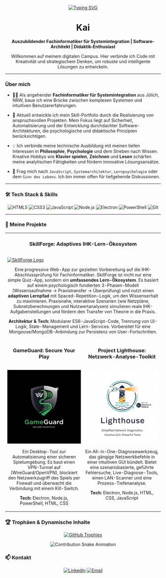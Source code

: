 <p align="center">
  <a href="https://git.io/typing-svg">
    <img src="https://readme-typing-svg.herokuapp.com?font=Fira+Code&size=22&pause=1000&color=36BCF7&center=true&vCenter=true&width=435&lines=Software-Architekt;Systemintegrator;Didaktik-Enthusiast;Philosophie+%26+Psychologie;Code+for+a+better+Tomorrow" alt="Typing SVG" />
  </a>
</p>

<h1 align="center">
  Kai 
</h1>

<p align="center">
  <strong>Auszubildender Fachinformatiker für Systemintegration | Software-Architekt | Didaktik-Enthusiast</strong>
</p>

<p align="center">
  Willkommen auf meinem digitalen Campus. Hier verbinde ich Code mit Kreativität und strategischem Denken, um robuste und intelligente Lösungen zu entwickeln.
</p>

---

### Über mich

- 👨‍💻 Als angehender **Fachinformatiker für Systemintegration** aus Jülich, NRW, baue ich eine Brücke zwischen komplexen Systemen und intuitiven Benutzererfahrungen.

- 🚀 Aktuell entwickle ich mein Skill-Portfolio durch die Realisierung von anspruchsvollen Projekten. Mein Fokus liegt auf Sicherheit, Automatisierung und der Entwicklung durchdachter Software-Architekturen, die psychologische und didaktische Prinzipien berücksichtigen.

- 💡 Ich verbinde meine technische Ausbildung mit meinen tiefen Interessen in **Philosophie**, **Psychologie** und dem Streben nach Wissen. Kreative Hobbys wie **Klavier spielen**, **Zeichnen** und **Lesen** schärfen meine analytischen Fähigkeiten und fördern innovative Lösungsansätze.

- 💬 Frag mich nach `JavaScript`, `Systemarchitektur`, `Lernpsychologie` oder dem `Sinn des Lebens`. Ich bin immer offen für tiefgehende Diskussionen.

---

### 🛠️ Tech Stack & Skills

<p align="center">
  <img src="https://img.shields.io/badge/HTML5-E34F26?style=for-the-badge&logo=html5&logoColor=white" alt="HTML5"/>
  <img src="https://img.shields.io/badge/CSS3-1572B6?style=for-the-badge&logo=css3&logoColor=white" alt="CSS3"/>
  <img src="https://img.shields.io/badge/JavaScript-F7DF1E?style=for-the-badge&logo=javascript&logoColor=black" alt="JavaScript"/>
  <img src="https://img.shields.io/badge/Node.js-339933?style=for-the-badge&logo=nodedotjs&logoColor=white" alt="Node.js"/>
  <img src="https://img.shields.io/badge/Electron-47848F?style=for-the-badge&logo=electron&logoColor=white" alt="Electron"/>
  <img src="https://img.shields.io/badge/PowerShell-5391FE?style=for-the-badge&logo=powershell&logoColor=white" alt="PowerShell"/>
  <img src="https://img.shields.io/badge/Git-F05032?style=for-the-badge&logo=git&logoColor=white" alt="Git"/>
</p>

---

### 🚀 Meine Projekte

<table>
  <tr>
    <td colspan="2">
      <h3 align="center">SkillForge: Adaptives IHK-Lern-Ökosystem</h3>
      <br />
      <a href="DEIN_LINK_ZUM_SKILLFORGE_REPO" target="_blank">
        <img src="data/skillforge_brand.png" alt="SkillForge Logo" />
      </a>
      <br />
      <p align="center">
        Eine progressive Web-App zur gezielten Vorbereitung auf die IHK-Abschlussprüfung für Fachinformatiker. SkillForge ist nicht nur eine simple Quiz-App, sondern ein <strong>umfassendes Lern-Ökosystem</strong>. Es basiert auf einem psychologisch fundierten 3-Phasen-Modell (Wissensaufnahme → Praxistransfer → Überprüfung) und nutzt einen <strong>adaptiven Lernpfad</strong> mit Spaced-Repetition-Logik, um den Wissenserhalt zu maximieren. Praxisnahe, interaktive Szenarien (wie Netzpläne, Subnetzberechnungen und Nutzwertanalysen) simulieren reale IHK-Aufgabenstellungen und fördern den Transfer von Theorie in die Praxis.
      </p>
      <p align="center">
        <strong>Architektur & Tech:</strong> Modularer ES6-JavaScript-Code, Trennung von UI-Logik, State-Management und Lern-Services. Vorbereitet für eine Mongoose/MongoDB-Anbindung zur Persistenz von User-Fortschritten.
      </p>
    </td>
  </tr>
  <tr>
    <td width="50%" valign="top">
      <h3 align="center">GameGuard: Secure Your Play</h3>
      <br />
      <a href="DEIN_LINK_ZUM_GAMEGUARD_REPO" target="_blank">
        <img src="Assets/gglogo.png" alt="GameGuard Logo" />
      </a>
      <br />
      <p align="center">
        Ein Desktop-Tool zur Automatisierung einer sicheren Spielumgebung. Es baut einen VPN-Tunnel auf (WireGuard/OpenVPN), blockiert den Netzwerkzugriff des Spiels per Firewall und überwacht die Verbindung mit einem Kill-Switch.
      </p>
      <p align="center">
        <strong>Tech:</strong> Electron, Node.js, PowerShell, HTML, CSS
      </p>
    </td>
    <td width="50%" valign="top">
      <h3 align="center">Project Lighthouse: Netzwerk-Analyse-Toolkit</h3>
      <br />
      <a href="DEIN_LINK_ZUM_LIGHTHOUSE_REPO" target="_blank">
        <img src="Assets/lighthouse.png" alt="Project Lighthouse Logo" />
      </a>
      <br />
      <p align="center">
        Ein All-in-One-Diagnosewerkzeug, das gängige Netzwerkbefehle in einer intuitiven GUI bündelt. Bietet eine szenariobasierte, geführte Fehlersuche, Live-Diagnose-Tools, einen LAN-Scanner und eine Prozess-Tiefenanalyse.
      </p>
      <p align="center">
        <strong>Tech:</strong> Electron, Node.js, HTML, CSS, JavaScript
      </p>
    </td>
  </tr>
</table>

### 🏆 Trophäen & Dynamische Inhalte

<p align="center">
  <a href="https://github.com/ryo-ma/github-profile-trophy">
    <img src="https://github-profile-trophy.vercel.app/?username=nakzyhyh&theme=tokyonight&no-frame=true&no-bg=true&margin-w=15&margin-h=15" alt="GitHub Trophies"/>
  </a>
</p>

<p align="center">
  <img src="https://raw.githubusercontent.com/nakzyhyh/nakzyhyh/output/github-contribution-grid-snake.svg" alt="Contribution Snake Animation" />
</p>

### 📫 Kontakt

<p align="center">
  <a href="DEIN_LINKEDIN_PROFIL_LINK" target="_blank"><img src="https://img.shields.io/badge/LinkedIn-0077B5?style=for-the-badge&logo=linkedin&logoColor=white" alt="LinkedIn"></a>
  <a href="mailto:DEINE_EMAIL@example.com" target="_blank"><img src="https://img.shields.io/badge/Email-D14836?style=for-the-badge&logo=gmail&logoColor=white" alt="Email"></a>
</p>
